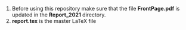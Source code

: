 1. Before using this repository make sure that the file **FrontPage.pdf** is updated in the **Report_2021** directory.
1. **report.tex** is the master LaTeX file

